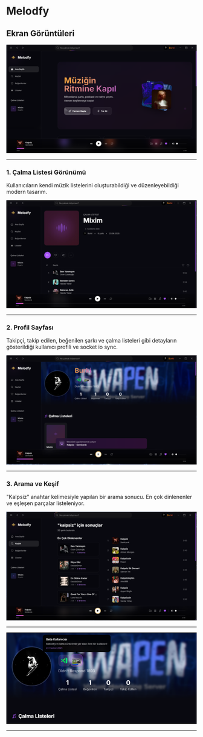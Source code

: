 # Melodfy

## Ekran Görüntüleri

![Main](https://github.com/shutjs/Melodfy/blob/main/Images/Screen1.png?raw=true)

---

### 1. Çalma Listesi Görünümü
Kullanıcıların kendi müzik listelerini oluşturabildiği ve düzenleyebildiği modern tasarım.
  
![Playlist](https://github.com/shutjs/Melodfy/blob/main/Images/Screen2.png?raw=true)

---

### 2. Profil Sayfası
Takipçi, takip edilen, beğenilen şarkı ve çalma listeleri gibi detayların gösterildiği kullanıcı profili ve socket io sync.

![Profile](https://github.com/shutjs/Melodfy/blob/main/Images/Screen3.png?raw=true)

---

### 3. Arama ve Keşif
"Kalpsiz" anahtar kelimesiyle yapılan bir arama sonucu. En çok dinlenenler ve eşleşen parçalar listeleniyor.

![Search](https://github.com/shutjs/Melodfy/blob/main/Images/Screen4.png?raw=true)

---

![Badges](https://github.com/shutjs/Melodfy/blob/main/Images/Badges.png?raw=true)

---
